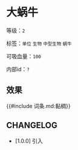 # 大蜗牛

等级：`2`

标签：`单位` `生物` `中型生物` `蜗牛`

可吸血量：`100`

内部id：`?`

## 效果

{{#include 词条.md:黏稠}}

## CHANGELOG

- [1.0.0] 引入
